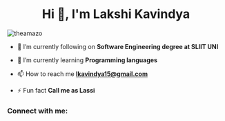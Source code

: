 <h1 align="center">Hi 👋, I'm Lakshi Kavindya</h1>


<p align="left"> <img src="https://komarev.com/ghpvc/?username=theamazo&label=Profile%20views&color=0e75b6&style=flat" alt="theamazo" /> </p>

- 🔭 I’m currently following on **Software Engineering degree at SLIIT UNI**

- 🌱 I’m currently learning **Programming languages**

- 📫 How to reach me **lkavindya15@gmail.com**

- ⚡ Fun fact **Call me as Lassi**

<h3 align="left">Connect with me:</h3>
<p align="left">
</p>

<h3 align="left
ifv-rijd-sbe
